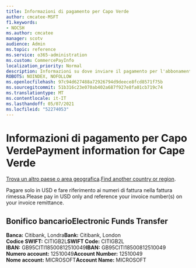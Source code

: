 ```yaml
---
title: Informazioni di pagamento per Capo Verde
author: cmcatee-MSFT
f1.keywords:
- NOCSH
ms.author: cmcatee
manager: scotv
audience: Admin
ms.topic: reference
ms.service: o365-administration
ms.custom: CommercePayInfo
localization_priority: Normal
description: Informazioni su dove inviare il pagamento per l'abbonamento.
ROBOTS: NOINDEX, NOFOLLOW
ms.openlocfilehash: 97c94d627488a72926794d9deece8fcd8571f75b
ms.sourcegitcommit: 51b316c23e070ab402a687f927e8fa01cb719c74
ms.translationtype: MT
ms.contentlocale: it-IT
ms.lasthandoff: 05/07/2021
ms.locfileid: "52274053"
---
```

# <a name="payment-information-for-cape-verde"></a><span data-ttu-id="58bb2-103">Informazioni di pagamento per Capo Verde</span><span class="sxs-lookup"><span data-stu-id="58bb2-103">Payment information for Cape Verde</span></span>

<span data-ttu-id="58bb2-104">[Trova un altro paese o area geografica](../billing-and-payments/pay-for-your-subscription.md).</span><span class="sxs-lookup"><span data-stu-id="58bb2-104">[Find another country or region](../billing-and-payments/pay-for-your-subscription.md).</span></span>

<span data-ttu-id="58bb2-105">Pagare solo in USD e fare riferimento ai numeri di fattura nella fattura rimessa.</span><span class="sxs-lookup"><span data-stu-id="58bb2-105">Please pay in USD only and reference your invoice number(s) on your invoice remittance.</span></span>

## <a name="electronic-funds-transfer"></a><span data-ttu-id="58bb2-106">Bonifico bancario</span><span class="sxs-lookup"><span data-stu-id="58bb2-106">Electronic Funds Transfer</span></span>

<span data-ttu-id="58bb2-107">**Banca:** Citibank, Londra</span><span class="sxs-lookup"><span data-stu-id="58bb2-107">**Bank:** Citibank, London</span></span>  
<span data-ttu-id="58bb2-108">**Codice SWIFT:** CITIGB2L</span><span class="sxs-lookup"><span data-stu-id="58bb2-108">**SWIFT Code:** CITIGB2L</span></span>  
<span data-ttu-id="58bb2-109">**IBAN:** GB95CITI18500812510049</span><span class="sxs-lookup"><span data-stu-id="58bb2-109">**IBAN:** GB95CITI18500812510049</span></span>  
<span data-ttu-id="58bb2-110">**Numero account:** 12510049</span><span class="sxs-lookup"><span data-stu-id="58bb2-110">**Account Number:** 12510049</span></span>  
<span data-ttu-id="58bb2-111">**Nome account:** MICROSOFT</span><span class="sxs-lookup"><span data-stu-id="58bb2-111">**Account Name:** MICROSOFT</span></span>  